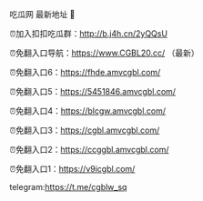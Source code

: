 吃瓜网 最新地址 👋 

⏰加入扣扣吃瓜群：http://b.j4h.cn/2yQQsU

⏰免翻入口导航：https://www.CGBL20.cc/  （最新）

⏰免翻入口6：https://fhde.amvcgbl.com/

⏰免翻入口5：https://5451846.amvcgbl.com/

⏰免翻入口4：https://blcgw.amvcgbl.com/

⏰免翻入口3：https://cgbl.amvcgbl.com/

⏰免翻入口2：https://ccggbl.amvcgbl.com/

⏰免翻入口1：https://v9icgbl.com/

telegram:https://t.me/cgblw_sq


